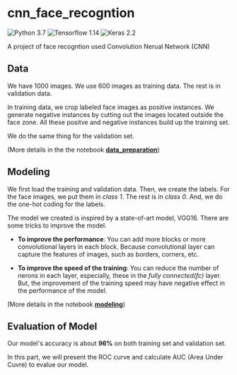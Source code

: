 # cnn_face_recogntion

![Python 3.7](https://img.shields.io/badge/python-3.7-blue.svg)
![Tensorflow 1.14](https://img.shields.io/badge/tensorflow-1.14-orange.svg)
![Keras 2.2](https://img.shields.io/badge/keras-2.2-red.svg)

A project of face recogntion used Convolution Nerual Network (CNN)

## Data

We have 1000 images. We use 600 images as training data. The rest is in validation data. 

In training data, we crop labeled face images as positive instances. We generate negative instances by cutting out the images located outside the face zone. All these positve and negative instances build up the training set.

We do the same thing for the validation set.

(More details in the the notebook **[data_preparation](./notebook/data_preparation.ipynb)**)

## Modeling

We first load the training and validation data. Then, we create the labels. For the face images, we put them in *class 1*. The rest is in *class 0*. And, we do the one-hot coding for the labels.

The model we created is inspired by a state-of-art model, VGG16. There are some tricks to improve the model.

* **To improve the performance**: You can add more blocks or more convolutional layers in each block. Because convolutional layer can capture the features of images, such as borders, corners, etc.

* **To improve the speed of the training**: You can reduce the number of nerons in each layer, especially, these in the *fully connected(fc)* layer. But, the improvement of the training speed may have negative effect in the performance of the model.

(More details in the notebook **[modeling](./notebook/modeling.ipynb)**)

## Evaluation of Model

Our model's accuracy is about **96%** on both training set and validation set. 

In this part, we will present the ROC curve and calculate AUC (Area Under Cuvre) to evalue our model.